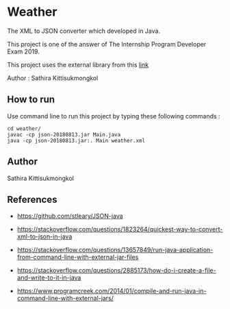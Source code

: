 # Weather

The XML to JSON converter which developed in Java.

This project is one of the answer of The Internship Program Developer Exam 2019.

This project uses the external library from this [link](https://github.com/stleary/JSON-java)

Author : Sathira Kittisukmongkol

## How to run

Use command line to run this project by typing these following commands :

```
cd weather/
javac -cp json-20180813.jar Main.java
java -cp json-20180813.jar:. Main weather.xml
```

## Author

Sathira Kittisukmongkol

## References

* https://github.com/stleary/JSON-java

* https://stackoverflow.com/questions/1823264/quickest-way-to-convert-xml-to-json-in-java

* https://stackoverflow.com/questions/13657849/run-java-application-from-command-line-with-external-jar-files

* https://stackoverflow.com/questions/2885173/how-do-i-create-a-file-and-write-to-it-in-java

* https://www.programcreek.com/2014/01/compile-and-run-java-in-command-line-with-external-jars/
